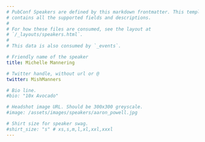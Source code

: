 ```yaml
---
# PubConf Speakers are defined by this markdown frontmatter. This template
# contains all the supported fields and descriptions.
#
# For how these files are consumed, see the layout at
# `/_layouts/speakers.html`.
#
# This data is also consumed by `_events`.

# Friendly name of the speaker
title: Michelle Mannering

# Twitter handle, without url or @
twitter: MishManners

# Bio line.
#bio: "10x Avocado"

# Headshot image URL. Should be 300x300 greyscale.
#image: /assets/images/speakers/aaron_powell.jpg

# Shirt size for speaker swag.
#shirt_size: "s" # xs,s,m,l,xl,xxl,xxxl
---
```

